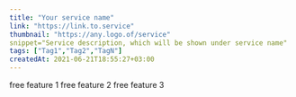 ```yaml
---
title: "Your service name"
link: "https://link.to.service"
thumbnail: "https://any.logo.of/service"
snippet="Service description, which will be shown under service name"
tags: ["Tag1","Tag2","TagN"]
createdAt: 2021-06-21T18:55:27+03:00
---
```

free feature 1
free feature 2
free feature 3

